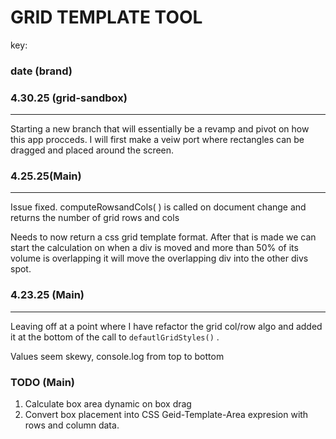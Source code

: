 # GRID TEMPLATE TOOL

key:
### date (brand)

### 4.30.25 (grid-sandbox)
---
Starting a new branch that will essentially be a revamp and pivot on how this app procceds.
I will first make a veiw port where rectangles can be dragged and placed around the screen.
### 4.25.25(Main) 
---
Issue fixed. computeRowsandCols( ) is called on document change and returns the number of grid rows and cols

Needs to now return a css grid template format. After that is made we can start the calculation on when a div is moved and  more than 50% of its volume is overlapping it will move the overlapping div into the other divs spot.
 
### 4.23.25 (Main)
---
Leaving off at a point where I have refactor the grid col/row algo and added it at the bottom of the call to ```defautlGridStyles()``` .

Values seem skewy, console.log from top to bottom

### TODO (Main)
1. Calculate box area dynamic on box drag
2. Convert box placement into CSS Geid-Template-Area expresion with rows and column data.
